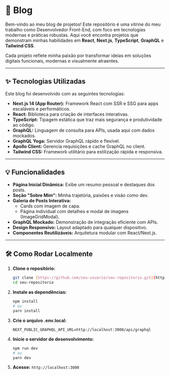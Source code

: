 # 🚀 Blog

Bem-vindo ao meu blog de projetos! Este repositório é uma vitrine do meu trabalho como Desenvolvedor Front-End, com foco em tecnologias modernas e práticas robustas. Aqui você encontra projetos que demonstram minhas habilidades em **React**, **Next.js**, **TypeScript**, **GraphQL** e **Tailwind CSS**.

Cada projeto reflete minha paixão por transformar ideias em soluções digitais funcionais, modernas e visualmente atraentes.

---

## ✨ Tecnologias Utilizadas

Este blog foi desenvolvido com as seguintes tecnologias:

- **Next.js 14 (App Router):** Framework React com SSR e SSG para apps escaláveis e performáticos.
- **React:** Biblioteca para criação de interfaces interativas.
- **TypeScript:** Tipagem estática que traz mais segurança e produtividade ao código.
- **GraphQL:** Linguagem de consulta para APIs, usada aqui com dados mockados.
- **GraphQL Yoga:** Servidor GraphQL rápido e flexível.
- **Apollo Client:** Gerencia requisições e cache GraphQL no client.
- **Tailwind CSS:** Framework utilitário para estilização rápida e responsiva.

---

## 💡 Funcionalidades

- **Página Inicial Dinâmica:** Exibe um resumo pessoal e destaques dos posts.
- **Seção "Sobre Mim":** Minha trajetória, paixões e visão como dev.
- **Galeria de Posts Interativa:**
  - Cards com imagem de capa.
  - Página individual com detalhes e modal de imagens (ImageGridModal).
- **GraphQL Mockado:** Demonstração de integração eficiente com APIs.
- **Design Responsivo:** Layout adaptado para qualquer dispositivo.
- **Componentes Reutilizáveis:** Arquitetura modular com React/Next.js.

---

## 🛠️ Como Rodar Localmente

1.  **Clone o repositório:**
    ```bash
    git clone [https://github.com/seu-usuario/seu-repositorio.git](https://github.com/seu-usuario/seu-repositorio.git)
    cd seu-repositorio
    ```
2.  **Instale as dependências:**
    ```bash
    npm install
    # ou
    yarn install
    ```
3.  **Crie o arquivo .env.local:**
    ```env
    NEXT_PUBLIC_GRAPHQL_API_URL=http://localhost:3000/api/graphql
    ```
4.  **Inicie o servidor de desenvolvimento:**
    ```bash
    npm run dev
    # ou
    yarn dev
    ```
5.  **Acesse:** `http://localhost:3000`
